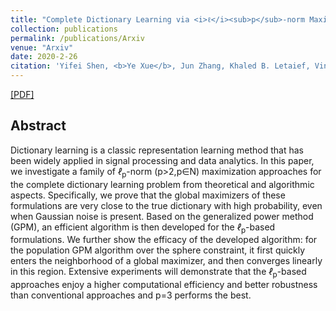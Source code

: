 ```yaml
---
title: "Complete Dictionary Learning via <i>ℓ</i><sub>p</sub>-norm Maximization"
collection: publications
permalink: /publications/Arxiv
venue: "Arxiv"
date: 2020-2-26
citation: 'Yifei Shen, <b>Ye Xue</b>, Jun Zhang, Khaled B. Letaief, Vincent Lau. <i>Arxiv</i> <b>arXiv:2002.10043</b>.'
---
```

[[PDF]](https://arxiv.org/pdf/2002.10043.pdf)

## Abstract
Dictionary learning is a classic representation learning method that has been widely applied in signal processing and data analytics. In this paper, we investigate a family of <i>ℓ</i><sub>p</sub>-norm (p>2,p∈N) maximization approaches for the complete dictionary learning problem from theoretical and algorithmic aspects. Specifically, we prove that the global maximizers of these formulations are very close to the true dictionary with high probability, even when Gaussian noise is present. Based on the generalized power method (GPM), an efficient algorithm is then developed for the <i>ℓ</i><sub>p</sub>-based formulations. We further show the efficacy of the developed algorithm: for the population GPM algorithm over the sphere constraint, it first quickly enters the neighborhood of a global maximizer, and then converges linearly in this region. Extensive experiments will demonstrate that the <i>ℓ</i><sub>p</sub>-based approaches enjoy a higher computational efficiency and better robustness than conventional approaches and p=3 performs the best.
